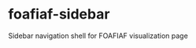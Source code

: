 # foafiaf-sidebar
Sidebar navigation shell for FOAFIAF visualization page


<!--Based on web app code at http://ifis.iowafloodcenter.org/ifis/app/ -->
<!--
Todos

- shell css working properly cross platform cross browser (seems to work cross browser on Win10, not iOS, MacOS, Android)

- list item <span> content show up as infor box at lower part of slide out on reference app - not working
- np_sidepanel are toggled in settings INFO PANELS - but not showing up correctly per ref app
- When page loads, menu panel slide out background display and should not
- Menu panel selectors toggle fine - want to pass values / changes into framed content so independent fram pages can act accordingly
- example of desired pop up / property sheet shone at Settings / Options / Feedback - wish to implement front end JS for sending email (ideas)
- want to use similar / same sheet for many popups in interior pages

- Want html/css/js to be in single page and act as SPA - the page is just the shell which frames in other pages and allows toggle selection - no other functionality 
- HTML page should be able to be download loaded and run locally - obviously image assets will be loaded remote - will likely host them on s3
- Once functionality of shell is complete, want to incorporate / customize minimal css and js separate from reference app

-- would like to implement Settings / Options / Snapshot
-- would like to use mobile version ala http://ifis.iowafloodcenter.org/ifis/mobile/
-->

